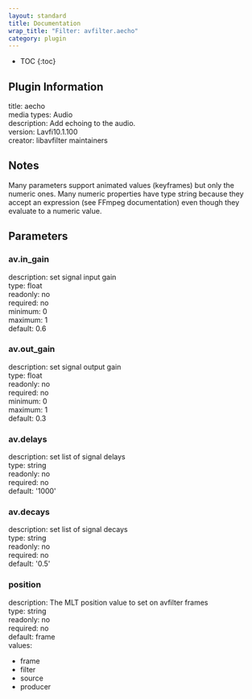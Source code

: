 ```yaml
---
layout: standard
title: Documentation
wrap_title: "Filter: avfilter.aecho"
category: plugin
---
```

* TOC
{:toc}

## Plugin Information

title: aecho  
media types:
Audio  
description: Add echoing to the audio.  
version: Lavfi10.1.100  
creator: libavfilter maintainers  

## Notes

Many parameters support animated values (keyframes) but only the numeric ones. Many numeric properties have type string because they accept an expression (see FFmpeg documentation) even though they evaluate to a numeric value.

## Parameters

### av.in_gain

  
description:
set signal input gain  
type: float  
readonly: no  
required: no  
minimum: 0  
maximum: 1  
default: 0.6  

### av.out_gain

  
description:
set signal output gain  
type: float  
readonly: no  
required: no  
minimum: 0  
maximum: 1  
default: 0.3  

### av.delays

  
description:
set list of signal delays  
type: string  
readonly: no  
required: no  
default: '1000'  

### av.decays

  
description:
set list of signal decays  
type: string  
readonly: no  
required: no  
default: '0.5'  

### position

  
description:
The MLT position value to set on avfilter frames  
type: string  
readonly: no  
required: no  
default: frame  
values:  

* frame
* filter
* source
* producer


